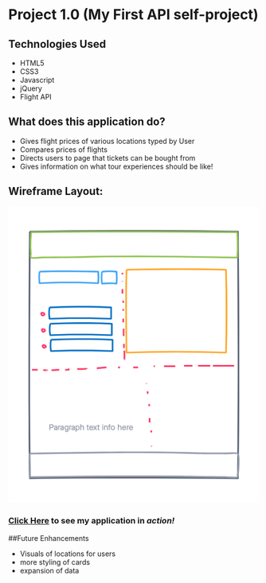 # Project 1.0 (My First API self-project)

## Technologies Used
- HTML5
- CSS3
- Javascript
- jQuery
- Flight API

## What does this application do?
- Gives flight prices of various locations typed by User
- Compares prices of flights
- Directs users to page that tickets can be bought from
- Gives information on what tour experiences should be like!
## Wireframe Layout:
![Plain Tours Application Wireframe](./images/project-1.png)
### [Click Here](https://handwidhtv8.github.io/project-1-new/) to see my application in *action!*

##Future Enhancements
- Visuals of locations for users
- more styling of cards 
- expansion of data